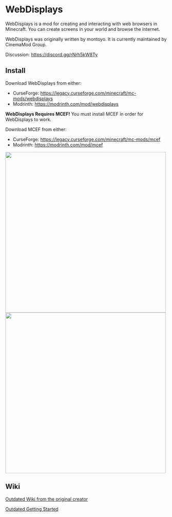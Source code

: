 # WebDisplays
WebDisplays is a mod for creating and interacting with web browsers in Minecraft. You can create screens in your world and browse the internet.

WebDisplays was originally written by montoyo. It is currently maintained by CinemaMod Group.

Discussion: https://discord.gg/rNrh5kW8Ty

## Install
Download WebDisplays from either:
- CurseForge: https://legacy.curseforge.com/minecraft/mc-mods/webdisplays
- Modrinth:
https://modrinth.com/mod/webdisplays

**WebDisplays Requires MCEF!** You must install MCEF in order for WebDisplays to work.

Download MCEF from either:
- CurseForge: https://legacy.curseforge.com/minecraft/mc-mods/mcef
- Modrinth: https://modrinth.com/mod/mcef

<img src='https://github.com/CinemaMod/webdisplays/assets/30220598/2acfd365-fa87-4adb-970a-33bb5c79f7ba' width='500'>
<img src='https://github.com/CinemaMod/webdisplays/assets/30220598/4e9985a3-d09f-4ab4-8016-37733d4f4a99' width='500'>

## Wiki
[Outdated Wiki from the original creator](https://montoyo.net/wdwiki/index.php?title=Main_Page)

[Outdated Getting Started](https://montoyo.net/wdwiki/index.php?title=Screen)
